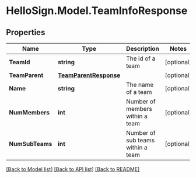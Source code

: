 # HelloSign.Model.TeamInfoResponse

## Properties

Name | Type | Description | Notes
------------ | ------------- | ------------- | -------------
**TeamId** | **string** |  The id of a team  | [optional] 
**TeamParent** | [**TeamParentResponse**](TeamParentResponse.md) |    | [optional] 
**Name** | **string** |  The name of a team  | [optional] 
**NumMembers** | **int** |  Number of members within a team  | [optional] 
**NumSubTeams** | **int** |  Number of sub teams within a team  | [optional] 

[[Back to Model list]](../README.md#documentation-for-models) [[Back to API list]](../README.md#documentation-for-api-endpoints) [[Back to README]](../README.md)

